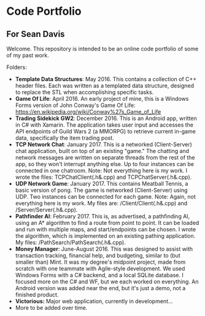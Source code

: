 # Code Portfolio
## For Sean Davis

Welcome. This repository is intended to be an online code portfolio of some of my past work.

Folders:
* **Template Data Structures**: May 2016. This contains a collection of C++ header files. Each was written as a templated data structure, designed to replace the STL when accomplishing specific tasks.
* **Game Of Life**: April 2016. An early project of mine, this is a Windows Forms version of John Conway's Game Of Life: https://en.wikipedia.org/wiki/Conway%27s_Game_of_Life
* **Trading Sidekick GW2**: December 2016. This is an Android app, written in C# with Xamarin. The application takes user input and accesses the API endpoints of Guild Wars 2 (a MMORPG) to retrieve current in-game data, specifically the item trading post.
* **TCP Network Chat**: January 2017. This is a networked (Client-Server) chat application, built on top of an existing "game." The chatting and network messages are written on separate threads from the rest of the app, so they won't interrupt anything else. Up to four instances can be connected in one chatroom. Note: Not everything here is my work. I wrote the files: TCPChatClient(.h&.cpp) and TCPChatServer(.h&.cpp).
* **UDP Network Game**: January 2017. This contains Meatball Tennis, a basic version of pong. The game is networked (Client-Server) using UDP. Two instances can be connected for each game. Note: Again, not everything here is my work. My files are: /Client/Client(.h&.cpp) and /Server/Server(.h&.cpp).
* **Pathfinder AI**: February 2017. This is, as advertised, a pathfinding AI, using an A* algorithm to find a route from point to point. It can be loaded and run with multiple maps, and start/endpoints can be chosen. I wrote the algorithm, which is implemented on an existing pathing application. My files: /PathSearch/PathSearch(.h&.cpp).
* **Money Manager**: June-August 2016. This was designed to assist with transaction tracking, financial help, and budgeting, similar to (but smaller than) Mint. It was my degree's midpoint project, made from scratch with one teammate with Agile-style development. We used Windows Forms with a C# backend, and a local SQLite database. I focused more on the C# and WF, but we each worked on everything. An Android version was added near the end, but it's just a demo, not a finished product.
* **Victorious:** Major web application, currently in development...
* More to be added over time.
